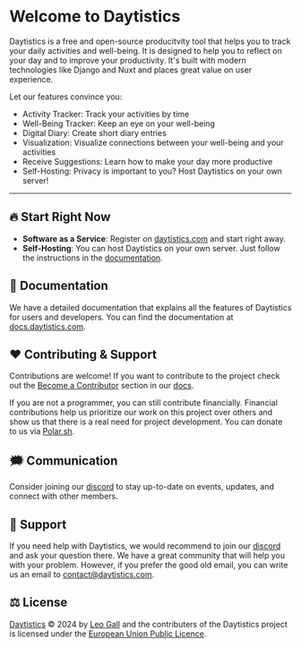 # Welcome to Daytistics

Daytistics is a free and open-source producitvity tool that helps you to track your daily activities and well-being. It is designed to help you to reflect on your day and to improve your productivity. It's built with modern technologies like Django and Nuxt and places great value on user experience.

Let our features convince you:


- Activity Tracker: Track your activities by time
- Well-Being Tracker: Keep an eye on your well-being
- Digital Diary: Create short diary entries
- Visualization: Visualize connections between your well-being and your activities
- Receive Suggestions: Learn how to make your day more productive
- Self-Hosting: Privacy is important to you? Host Daytistics on your own server!

---

## 🔥 Start Right Now

- **Software as a Service**: Register on [daytistics.com](https://daytistics.com/) and start right away.
- **Self-Hosting**: You can host Daytistics on your own server. Just follow the instructions in the [documentation](./self-hosting.md).

## 📖 Documentation

We have a detailed documentation that explains all the features of Daytistics for users and developers. You can find the documentation at [docs.daytistics.com](https://docs.daytistics.com/).

## ❤️ Contributing & Support

Contributions are welcome! If you want to contribute to the project check out the [Become a Contributor](./developers/become-a-contributer.md) section in our [docs](https://docs.daytistics.com). 

If you are not a programmer, you can still contribute financially. Financial contributions help us prioritize our work on this project over others and show us that there is a real need for project development. You can donate to us via [Polar.sh](https://polar.sh/daytistics/).

## 🗯️ Communication

Consider joining our [discord](http://discord.daytistics.com/) to stay up-to-date on events, updates, and connect with other members.

## 🚒 Support

If you need help with Daytistics, we would recommend to join our [discord](http://discord.daytistics.com/) and ask your question there. We have a great community that will help you with your problem. However, if you prefer the good old email, you can write us an email to <contact@daytistics.com>.
 
## ⚖️ License

[Daytistics](https://daytistics.com/) &copy; 2024 by [Leo Gall](https://hopeware.de/) and the contributers of the Daytistics project is licensed under the [European Union Public Licence](https://joinup.ec.europa.eu/collection/eupl).